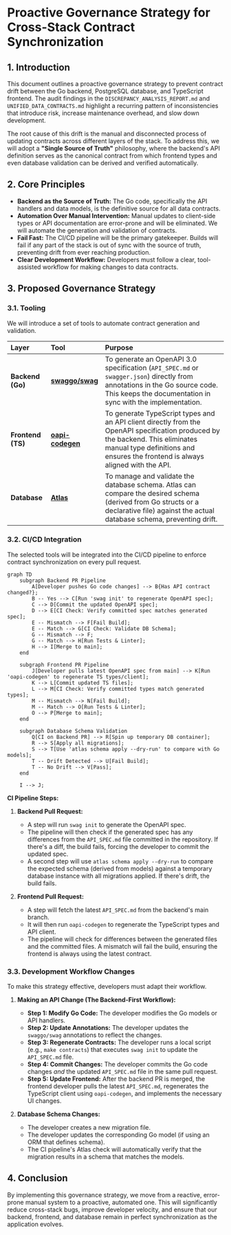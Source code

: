 # Proactive Governance Strategy for Cross-Stack Contract Synchronization

## 1. Introduction

This document outlines a proactive governance strategy to prevent contract drift between the Go backend, PostgreSQL database, and TypeScript frontend. The audit findings in the `DISCREPANCY_ANALYSIS_REPORT.md` and `UNIFIED_DATA_CONTRACTS.md` highlight a recurring pattern of inconsistencies that introduce risk, increase maintenance overhead, and slow down development.

The root cause of this drift is the manual and disconnected process of updating contracts across different layers of the stack. To address this, we will adopt a **"Single Source of Truth"** philosophy, where the backend's API definition serves as the canonical contract from which frontend types and even database validation can be derived and verified automatically.

## 2. Core Principles

*   **Backend as the Source of Truth:** The Go code, specifically the API handlers and data models, is the definitive source for all data contracts.
*   **Automation Over Manual Intervention:** Manual updates to client-side types or API documentation are error-prone and will be eliminated. We will automate the generation and validation of contracts.
*   **Fail Fast:** The CI/CD pipeline will be the primary gatekeeper. Builds will fail if any part of the stack is out of sync with the source of truth, preventing drift from ever reaching production.
*   **Clear Development Workflow:** Developers must follow a clear, tool-assisted workflow for making changes to data contracts.

## 3. Proposed Governance Strategy

### 3.1. Tooling

We will introduce a set of tools to automate contract generation and validation.

| Layer | Tool | Purpose |
| :--- | :--- | :--- |
| **Backend (Go)** | [**swaggo/swag**](https://github.com/swaggo/swag) | To generate an OpenAPI 3.0 specification (`API_SPEC.md` or `swagger.json`) directly from annotations in the Go source code. This keeps the documentation in sync with the implementation. |
| **Frontend (TS)** | [**oapi-codegen**](https://github.com/deepmap/oapi-codegen) | To generate TypeScript types and an API client directly from the OpenAPI specification produced by the backend. This eliminates manual type definitions and ensures the frontend is always aligned with the API. |
| **Database** | [**Atlas**](https://atlasgo.io/) | To manage and validate the database schema. Atlas can compare the desired schema (derived from Go structs or a declarative file) against the actual database schema, preventing drift. |

### 3.2. CI/CD Integration

The selected tools will be integrated into the CI/CD pipeline to enforce contract synchronization on every pull request.

```mermaid
graph TD
    subgraph Backend PR Pipeline
        A[Developer pushes Go code changes] --> B{Has API contract changed?};
        B -- Yes --> C[Run 'swag init' to regenerate OpenAPI spec];
        C --> D[Commit the updated OpenAPI spec];
        D --> E[CI Check: Verify committed spec matches generated spec];
        E -- Mismatch --> F[Fail Build];
        E -- Match --> G[CI Check: Validate DB Schema];
        G -- Mismatch --> F;
        G -- Match --> H[Run Tests & Linter];
        H --> I[Merge to main];
    end

    subgraph Frontend PR Pipeline
        J[Developer pulls latest OpenAPI spec from main] --> K[Run 'oapi-codegen' to regenerate TS types/client];
        K --> L[Commit updated TS files];
        L --> M[CI Check: Verify committed types match generated types];
        M -- Mismatch --> N[Fail Build];
        M -- Match --> O[Run Tests & Linter];
        O --> P[Merge to main];
    end

    subgraph Database Schema Validation
        Q[CI on Backend PR] --> R[Spin up temporary DB container];
        R --> S[Apply all migrations];
        S --> T[Use 'atlas schema apply --dry-run' to compare with Go models];
        T -- Drift Detected --> U[Fail Build];
        T -- No Drift --> V[Pass];
    end

    I --> J;
```

**CI Pipeline Steps:**

1.  **Backend Pull Request:**
    *   A step will run `swag init` to generate the OpenAPI spec.
    *   The pipeline will then check if the generated spec has any differences from the `API_SPEC.md` file committed in the repository. If there's a diff, the build fails, forcing the developer to commit the updated spec.
    *   A second step will use `atlas schema apply --dry-run` to compare the expected schema (derived from models) against a temporary database instance with all migrations applied. If there's drift, the build fails.

2.  **Frontend Pull Request:**
    *   A step will fetch the latest `API_SPEC.md` from the backend's main branch.
    *   It will then run `oapi-codegen` to regenerate the TypeScript types and API client.
    *   The pipeline will check for differences between the generated files and the committed files. A mismatch will fail the build, ensuring the frontend is always using the latest contract.

### 3.3. Development Workflow Changes

To make this strategy effective, developers must adapt their workflow.

1.  **Making an API Change (The Backend-First Workflow):**
    *   **Step 1: Modify Go Code:** The developer modifies the Go models or API handlers.
    *   **Step 2: Update Annotations:** The developer updates the `swaggo/swag` annotations to reflect the changes.
    *   **Step 3: Regenerate Contracts:** The developer runs a local script (e.g., `make contracts`) that executes `swag init` to update the `API_SPEC.md` file.
    *   **Step 4: Commit Changes:** The developer commits the Go code changes *and* the updated `API_SPEC.md` file in the same pull request.
    *   **Step 5: Update Frontend:** After the backend PR is merged, the frontend developer pulls the latest `API_SPEC.md`, regenerates the TypeScript client using `oapi-codegen`, and implements the necessary UI changes.

2.  **Database Schema Changes:**
    *   The developer creates a new migration file.
    *   The developer updates the corresponding Go model (if using an ORM that defines schema).
    *   The CI pipeline's Atlas check will automatically verify that the migration results in a schema that matches the models.

## 4. Conclusion

By implementing this governance strategy, we move from a reactive, error-prone manual system to a proactive, automated one. This will significantly reduce cross-stack bugs, improve developer velocity, and ensure that our backend, frontend, and database remain in perfect synchronization as the application evolves.